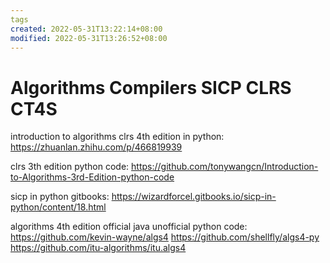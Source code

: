 ```yaml
---
tags
created: 2022-05-31T13:22:14+08:00
modified: 2022-05-31T13:26:52+08:00
---
```


# Algorithms Compilers SICP CLRS CT4S

introduction to algorithms clrs 4th edition in python:
https://zhuanlan.zhihu.com/p/466819939

clrs 3th edition python code:
https://github.com/tonywangcn/Introduction-to-Algorithms-3rd-Edition-python-code

sicp in python gitbooks:
https://wizardforcel.gitbooks.io/sicp-in-python/content/18.html

algorithms 4th edition official java unofficial python code:
https://github.com/kevin-wayne/algs4
https://github.com/shellfly/algs4-py
https://github.com/itu-algorithms/itu.algs4
